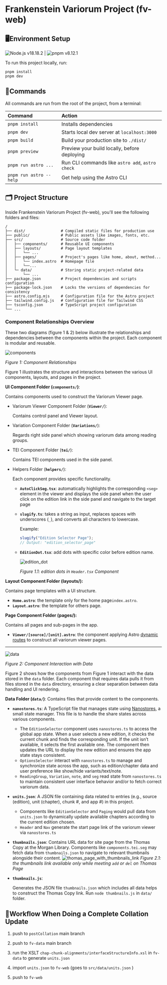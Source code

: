 # Frankenstein Variorum Project (fv-web)

## :desktop_computer:Environment Setup

 ![Node.js v18.18.2](https://img.shields.io/badge/Node.js-v18.18.2-green) | ![pnpm v8.12.1](https://img.shields.io/badge/pnpm-v8.12.1-green)

To run this project locally, run:

```shell
pnpm install
pnpm dev
```

## :memo:Commands

All commands are run from the root of the project, from a terminal:

| Command                 | Action                                           |
| :---------------------- | :----------------------------------------------- |
| `pnpm install`          | Installs dependencies                            |
| `pnpm dev`              | Starts local dev server at `localhost:3000`      |
| `pnpm build`            | Build your production site to `./dist/`          |
| `pnpm preview`          | Preview your build locally, before deploying     |
| `pnpm run astro ...`    | Run CLI commands like `astro add`, `astro check` |
| `pnpm run astro --help` | Get help using the Astro CLI                     |

## :card_index_dividers: Project Structure

Inside Frankenstein Variorum Project (fv-web), you'll see the following folders and files:

```shell
/
├── dist/                # Compiled static files for production use
├── public/              # Public assets like images, fonts, etc.
├── src/                 # Source code folder
│   ├── components/      # Reusable UI components
│   ├── layouts/         # Page layout templates
│   │   └── ... 
│   ├── pages/           # Project's pages like home, about, method...
│   │   └── index.astro  # Homepage file
│   │   └──...
│   └─ data/             # Storing static project-related data
│   	└── ...
├── package.json         # Project dependencies and scripts configuration
├── package-lock.json    # Locks the versions of dependencies for consistency
├── astro.config.mjs     # Configuration file for the Astro project
├── tailwind.config.js   # Configuration file for Tailwind CSS
├── tsconfig.json        # TypeScript project configuration
└── ...                  
```

### Component Relationships Overview

These two diagrams (figure 1 & 2) below illustrate the relationships and dependencies between the components within the project. Each component is modular and reusable. 

![components](./public/images/readme/fv-web-component.jpeg)

*Figure 1: Component Relationships*

Figure 1 illustrates the structure and interactions between the various UI components, layouts, and pages in the project. 

**UI Component Folder (`components/`)**:

Contains components used to construct the Variorum Viewer page. 

- Variorum Viewer Component Folder (**`Viewer/`**):

  Contains control panel and Viewer layout. 

- Variation Component Folder (**`Variations/`**):

  Regards right side panel which showing variorum data among reading groups.

- TEI Component Folder (**`tei/`**):

  Contains TEI components used in the side panel.

- Helpers Folder (**`helpers/`**):

  Each component provides specific functionality. 

  - **`AutoClickSeg.tsx`**:  automatically highlights the corresponding `<seg>` element in the viewer and displays the side panel when the user click on the edition link in the side panel and navigate to the target page

  - **`slugify.ts`**:   takes a string as input, replaces spaces with underscores (`_`), and converts all characters to lowercase.

    Example:

    ```javascript
    slugify("Edition Selector Page"); 
    // Output: "edition_selector_page"
    ```

  - **`EditionDot.tsx`**: add dots with specific color before edition name. 

    ![edition_dot](./public/images/readme/edition_dot.jpg)

    *Figure 1.1: edition dots in `Header.tsx` Component* 

**Layout Component Folder (layouts/):**

Contains page templates with a UI structure. 

- **`Home.astro`**: the template only for the home page`index.astro`.
- **`Layout.astro`**: the template for others page.

**Page Component Folder (pages/):**

Contains all pages and sub-pages in the app.

- **`Viewer/[source]/[unit].astro`**: the component applying Astro [dynamic routes](https://docs.astro.build/en/guides/routing/#dynamic-routes) to construct all variorum viewer pages.

--------

![data](./public/images/readme/fv-web-component(data).jpeg)

*Figure 2: Component Interaction with Data*

Figure 2 shows how the components from Figure 1 interact with the data stored in the `data` folder. Each component that requires data pulls it from files stored in the `data` directory, ensuring a clear separation between data handling and UI rendering.

**Data Folder (`data/`)**:
Contains files that provide content to the components.

- **`nanostores.ts`**:
  A TypeScript file that manages state using [Nanostores](https://github.com/nanostores/nanostores), a small state manager. This file is to handle the share states across various components. 
  
  - The `EditionSelector` component uses `nanostores.ts` to access the global app state. When a user selects a new edition, it checks the current chunk and finds the corresponding unit. If the unit isn’t available, it selects the first available one. The component then updates the URL to display the new edition and ensures the app state stays consistent.
  - `OptionsSelector` interact with `nanostores.ts` to manage and synchronize state across the app, such as edition/chapter data and user preference like show/hide variants/text/note.
  - `ReadingGroup`, `Variation`, `note`, and `seg` read state from `nanostores.ts` to maintain consistent user interface behavior and/or to fetch correct variorum data.  
  
- **`units.json`**:
  A JSON file containing data related to entries (e.g., source (edition), unit (chapter), chunk #, and app #) in this project. 

  - Components like `EditionSelector` and `Paging` would pull data from `units.json` to dynamically update available chapters according to the current edition chosen.
  - `Header` and `Nav` generate the start page link of the variorum viewer via `nanostores.ts`

- **`thumbnails.json`**:
  Contains URL data for site page from the Thomas Copy at the Morgan Library. Components like `components.tei.seg`  may fetch data from `thumbnails.json` to navigate to relevant thumbnails alongside their content. 
  ![thomas_page_with_thumbnails_link](./public/images/readme/thomas_page_with_thumbnails_link.jpg)
  *Figure 2.1: the thumbnails link available only while meeting `add` or `del` on Thomas Page*

- **`thumbnails.js`**: 

  Generates the JSON file `thumbnails.json` which includes all data helps to construct the Thomas Copy link. Run `node thumbnails.js` in `data/` folder.

## :arrows_counterclockwise:Workflow When Doing a Complete Collation Update

1. push to `postCollation` main branch

2. push to `fv-data` main branch

3. run the XSLT `chap-chunk-alignments/interfaceStructureInfo.xsl` in `fv-data` to generate `units.json` 

4. import `units.json` to `fv-web` (goes to `src/data/units.json` )

5. push to `fv-web`

